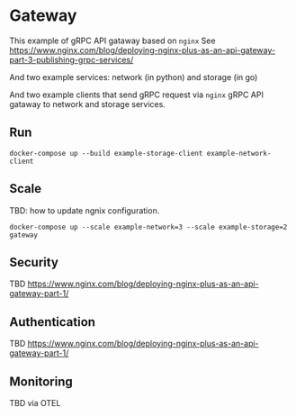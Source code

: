 # Gateway

This example of gRPC API gataway based on `nginx`
See <https://www.nginx.com/blog/deploying-nginx-plus-as-an-api-gateway-part-3-publishing-grpc-services/>

And two example services: network (in python) and storage (in go)

And two example clients that send gRPC request via `nginx` gRPC API gataway to network and storage services.

## Run

```text
docker-compose up --build example-storage-client example-network-client
```

## Scale

TBD: how to update ngnix configuration.

```text
docker-compose up --scale example-network=3 --scale example-storage=2 gateway
```

## Security

TBD <https://www.nginx.com/blog/deploying-nginx-plus-as-an-api-gateway-part-1/>

## Authentication

TBD <https://www.nginx.com/blog/deploying-nginx-plus-as-an-api-gateway-part-1/>

## Monitoring

TBD via OTEL
